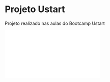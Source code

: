 # Projeto Ustart

Projeto realizado nas aulas do Bootcamp Ustart

![Documento](modelo/assets/pdf/Projeto%20Ustart.pdf)